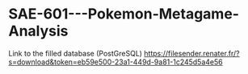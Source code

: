 # SAE-601---Pokemon-Metagame-Analysis

Link to the filled database (PostGreSQL) https://filesender.renater.fr/?s=download&token=eb59e500-23a1-449d-9a81-1c245d5a4e56
